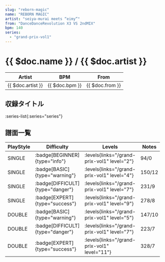 ```yaml
---
slug: "reborn-magic"
name: "REBORN MAGIC"
artist: "seiya-murai meets “eimy”"
from: "DanceDanceRevolution X3 VS 2ndMIX"
bpm: 140
series:
  - "grand-prix-vol1"
---
```


# {{ $doc.name }} / {{ $doc.artist }}

|Artist|BPM|From|
|------|---|----|
|{{ $doc.artist }}|{{ $doc.bpm }}|{{ $doc.from }}|

## 収録タイトル

:series-list{:series="series"}

## 譜面一覧

|PlayStyle|Difficulty|Levels|Notes|Movie|
|---------|----------|------|-----|-----|
|SINGLE| :badge[BEGINNER]{type="info"}| :levels{links="/grand-prix-vol1" level="2"}|94/0||
|SINGLE| :badge[BASIC]{type="warning"}| :levels{links="/grand-prix-vol1" level="4"}|150/12||
|SINGLE| :badge[DIFFICULT]{type="danger"}| :levels{links="/grand-prix-vol1" level="7"}|231/9||
|SINGLE| :badge[EXPERT]{type="success"}| :levels{links="/grand-prix-vol1" level="9"}|278/8||
|DOUBLE| :badge[BASIC]{type="warning"}| :levels{links="/grand-prix-vol1" level="5"}|147/10||
|DOUBLE| :badge[DIFFICULT]{type="danger"}| :levels{links="/grand-prix-vol1" level="7"}|223/7||
|DOUBLE| :badge[EXPERT]{type="success"}| :levels{links="/grand-prix-vol1" level="11"}|328/7||
